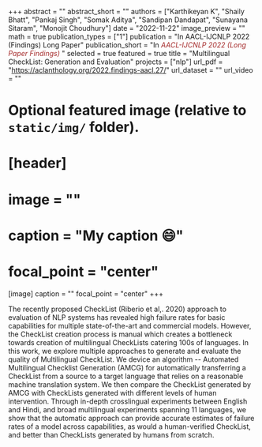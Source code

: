 +++
abstract = ""
abstract_short = ""
authors = ["Karthikeyan K", "Shaily Bhatt", "Pankaj Singh", "Somak Aditya", "Sandipan Dandapat", "Sunayana Sitaram", "Monojit Choudhury"]
date = "2022-11-22"
image_preview = ""
math = true
publication_types = ["1"]
publication = "In AACL-IJCNLP 2022 (Findings) Long Paper"
publication_short = "In <span style='color:brown;'>*AACL-IJCNLP 2022 (Long Paper Findings)*</span> "
selected = true
featured = true
title = "Multilingual CheckList: Generation and Evaluation"
projects = ["nlp"]
url_pdf = "https://aclanthology.org/2022.findings-aacl.27/"
url_dataset = ""
url_video = ""


# Optional featured image (relative to `static/img/` folder).
# [header]
# image = ""
# caption = "My caption :smile:"
# focal_point = "center"

[image]
caption = ""
focal_point = "center"
+++

The recently proposed CheckList (Riberio et al,. 2020) approach to evaluation of NLP systems has revealed high failure rates for basic capabilities for multiple state-of-the-art and commercial models. However, the CheckList creation process is manual which creates a bottleneck towards creation of multilingual CheckLists catering 100s of languages. In this work, we explore multiple approaches to generate and evaluate the quality of Multilingual CheckList. We device an algorithm -- Automated Multilingual Checklist Generation (AMCG) for automatically transferring a CheckList from a source to a target language that relies on a reasonable machine translation system. We then compare the CheckList generated by AMCG with CheckLists generated with different levels of human intervention. Through in-depth crosslingual experiments between English and Hindi, and broad multilingual experiments spanning 11 languages, we show that the automatic approach can provide accurate estimates of failure rates of a model across capabilities, as would a human-verified CheckList, and better than CheckLists generated by humans from scratch.
